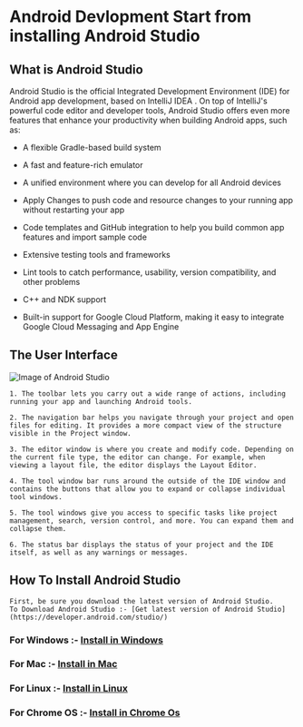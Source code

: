 # Android Devlopment Start from installing Android Studio

## What is Android Studio

Android Studio is the official Integrated Development Environment (IDE) for Android app development, based on IntelliJ IDEA . On top of IntelliJ's powerful code editor and developer tools, Android Studio offers even more features that enhance your productivity when building Android apps, such as:

* A flexible Gradle-based build system

* A fast and feature-rich emulator

* A unified environment where you can develop for all Android devices

* Apply Changes to push code and resource changes to your running app without restarting your app

* Code templates and GitHub integration to help you build common app features and import sample code

* Extensive testing tools and frameworks

* Lint tools to catch performance, usability, version compatibility, and other problems

* C++ and NDK support

* Built-in support for Google Cloud Platform, making it easy to integrate Google Cloud Messaging and App Engine

## The User Interface

![Image of Android Studio](https://developer.android.com/studio/images/intro/main-window_2-2_2x.png)

    1. The toolbar lets you carry out a wide range of actions, including running your app and launching Android tools.

    2. The navigation bar helps you navigate through your project and open files for editing. It provides a more compact view of the structure visible in the Project window.

    3. The editor window is where you create and modify code. Depending on the current file type, the editor can change. For example, when viewing a layout file, the editor displays the Layout Editor.

    4. The tool window bar runs around the outside of the IDE window and contains the buttons that allow you to expand or collapse individual tool windows.

    5. The tool windows give you access to specific tasks like project management, search, version control, and more. You can expand them and collapse them.

    6. The status bar displays the status of your project and the IDE itself, as well as any warnings or messages.

## How To Install Android Studio

    First, be sure you download the latest version of Android Studio.
    To Download Android Studio :- [Get latest version of Android Studio](https://developer.android.com/studio/)

### For Windows :- [Install in Windows](https://developer.android.com/studio/install#windows)

### For Mac :- [Install in Mac](https://developer.android.com/studio/install#mac)

### For Linux :- [Install in Linux](https://developer.android.com/studio/install#linux)

### For Chrome OS :- [Install in Chrome Os](https://developer.android.com/studio/install#chrome-os)

